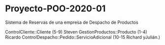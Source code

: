 # Proyecto-POO-2020-01
Sistema de Reservas de una empresa de Despacho de Productos

ControlCliente::Cliente (5-9) Steven 
GestionProductos::Producto (1-4) Ricardo
ControlDespacho::Pedido::ServicioAdicional (10-15 Richard yJulián.)
